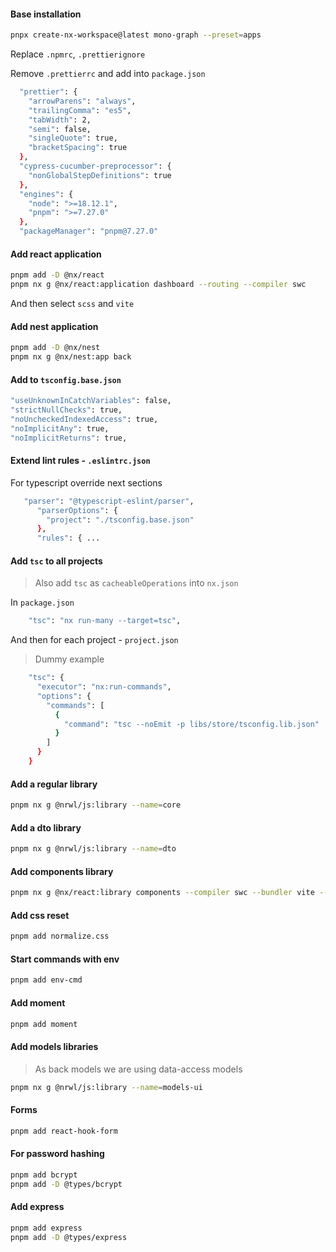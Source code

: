 #### Base installation

```bash
pnpx create-nx-workspace@latest mono-graph --preset=apps
```

Replace `.npmrc`, `.prettierignore`

Remove `.prettierrc` and add into `package.json`

```bash
  "prettier": {
    "arrowParens": "always",
    "trailingComma": "es5",
    "tabWidth": 2,
    "semi": false,
    "singleQuote": true,
    "bracketSpacing": true
  },
  "cypress-cucumber-preprocessor": {
    "nonGlobalStepDefinitions": true
  },
  "engines": {
    "node": ">=18.12.1",
    "pnpm": ">=7.27.0"
  },
  "packageManager": "pnpm@7.27.0"
```

#### Add react application

```bash
pnpm add -D @nx/react
pnpm nx g @nx/react:application dashboard --routing --compiler swc
```

And then select `scss` and `vite`

#### Add nest application

```bash
pnpm add -D @nx/nest
pnpm nx g @nx/nest:app back
```

#### Add to `tsconfig.base.json`

```bash
"useUnknownInCatchVariables": false,
"strictNullChecks": true,
"noUncheckedIndexedAccess": true,
"noImplicitAny": true,
"noImplicitReturns": true,
```

#### Extend lint rules - `.eslintrc.json`

For typescript override next sections

```bash
   "parser": "@typescript-eslint/parser",
      "parserOptions": {
        "project": "./tsconfig.base.json"
      },
      "rules": { ...
```

#### Add `tsc` to all projects

> Also add `tsc` as `cacheableOperations` into `nx.json`

In `package.json`

```bash
    "tsc": "nx run-many --target=tsc",
```

And then for each project - `project.json`

> Dummy example

```bash
    "tsc": {
      "executor": "nx:run-commands",
      "options": {
        "commands": [
          {
            "command": "tsc --noEmit -p libs/store/tsconfig.lib.json"
          }
        ]
      }
    }
```

#### Add a regular library

```bash
pnpm nx g @nrwl/js:library --name=core
```

#### Add a dto library

```bash
pnpm nx g @nrwl/js:library --name=dto
```

#### Add components library

```bash
pnpm nx g @nx/react:library components --compiler swc --bundler vite --unitTestRunner jest --buildable
```

#### Add css reset

```bash
pnpm add normalize.css
```

#### Start commands with env

```bash
pnpm add env-cmd
```

#### Add moment

```bash
pnpm add moment
```

#### Add models libraries

> As back models we are using data-access models

```bash
pnpm nx g @nrwl/js:library --name=models-ui
```

#### Forms

```bash
pnpm add react-hook-form
```

#### For password hashing

```bash
pnpm add bcrypt
pnpm add -D @types/bcrypt
```

#### Add express

```bash
pnpm add express
pnpm add -D @types/express
```
